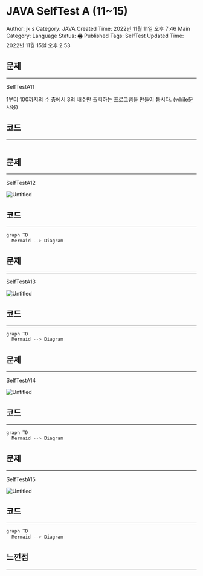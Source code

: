 # JAVA SelfTest A (11~15)

Author: jk s
Category: JAVA
Created Time: 2022년 11월 11일 오후 7:46
Main Category: Language
Status: 🖨 Published
Tags: SelfTest
Updated Time: 2022년 11월 15일 오후 2:53

## 문제

---

SelfTestA11

1부터 100까지의 수 중에서 3의 배수만 출력하는 프로그램을 만들어 봅시다. (while문 사용)

## 코드

---

```java

```

## 문제

---

SelfTestA12

![Untitled](https://www.notion.so/JAVA-SelfTest-A-11-15-d2aa71ba0b7a4409915dc2c08213b341#bcf820f7a4e64e6b93ee06db2ed20a84)

## 코드

---

```java
graph TD
  Mermaid --> Diagram
```

## 문제

---

SelfTestA13

![Untitled](JAVA%20SelfTest%20A%20(11~15)%20d2aa71ba0b7a4409915dc2c08213b341/Untitled%201.png)

## 코드

---

```java
graph TD
  Mermaid --> Diagram
```

## 문제

---

SelfTestA14

![Untitled](JAVA%20SelfTest%20A%20(11~15)%20d2aa71ba0b7a4409915dc2c08213b341/Untitled%202.png)

## 코드

---

```java
graph TD
  Mermaid --> Diagram
```

## 문제

---

SelfTestA15

![Untitled](JAVA%20SelfTest%20A%20(11~15)%20d2aa71ba0b7a4409915dc2c08213b341/Untitled%203.png)

## 코드

---

```java
graph TD
  Mermaid --> Diagram
```

## 느낀점

---
